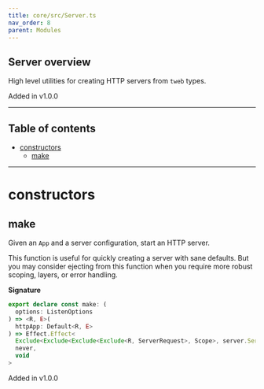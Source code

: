 ```yaml
---
title: core/src/Server.ts
nav_order: 8
parent: Modules
---
```


## Server overview

High level utilities for creating HTTP servers from `tweb` types.

Added in v1.0.0

---

<h2 class="text-delta">Table of contents</h2>

- [constructors](#constructors)
  - [make](#make)

---

# constructors

## make

Given an `App` and a server configuration,
start an HTTP server.

This function is useful for quickly creating a server with sane defaults.
But you may consider ejecting from this function when you require
more robust scoping, layers, or error handling.

**Signature**

```ts
export declare const make: (
  options: ListenOptions
) => <R, E>(
  httpApp: Default<R, E>
) => Effect.Effect<
  Exclude<Exclude<Exclude<Exclude<R, ServerRequest>, Scope>, server.Server | Platform>, ParentSpan>,
  never,
  void
>
```

Added in v1.0.0
